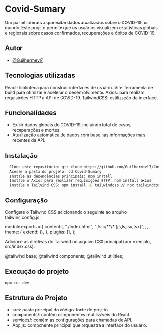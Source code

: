 
# Covid-Sumary

Um painel interativo que exibe dados atualizados sobre o COVID-19 no mundo. Este projeto permite que os usuários visualizem estatísticas globais e regionais sobre casos confirmados, recuperações e óbitos de COVID-19.


## Autor

- [@Guilhermevl7](https://github.com/Guilhermevl7/Covid-Sumary)


## Tecnologias utilizadas

React: biblioteca para construir interfaces de usuário.
Vite: ferramenta de build para otimizar e acelerar o desenvolvimento.
Axios: para realizar requisições HTTP à API de COVID-19.
TailwindCSS: estilização da interface.
## Funcionalidades

- Exibir dados globais do COVID-19, incluindo total de casos, recuperações e mortes.
- Atualização automática de dados com base nas informações mais recentes da API.



## Instalação

```bash
  Clone este repositório: git clone https://github.com/Guilhermevl7/Covid-Sumary.git
  Acesse a pasta do projeto: cd Covid-Sumary
  Instale as dependências principais: npm install
  Instale o Axios para realizar requisições HTTP: npm install axios
  Instale o Tailwind CSS: npm install -D tailwindcss // npx tailwindcss init

```
    
## Configuração 

Configure o Tailwind CSS adicionando o seguinte ao arquivo tailwind.config.js:

module.exports = {
  content: [
    "./index.html",
    "./src/**/*.{js,ts,jsx,tsx}",
  ],
  theme: {
    extend: {},
  },
  plugins: [],
};

Adicione as diretivas do Tailwind no arquivo CSS principal (por exemplo, src/index.css):

@tailwind base;
@tailwind components;
@tailwind utilities;

## Execução do projeto

    npm run dev



## Estrutura do Projeto 

- src/: pasta principal do código-fonte do projeto.
- components/: contém componentes reutilizáveis do React.
- services/: contém as configurações para chamadas de API.
- App.js: componente principal que orquestra a interface do usuário.
